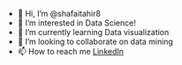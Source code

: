 - 👋 Hi, I’m @shafaitahir8
- 👀 I’m interested in Data Science!
- 🌱 I’m currently learning Data visualization
- 💞️ I’m looking to collaborate on data mining
- 📫 How to reach me [LinkedIn](https://www.linkedin.com/in/shafaitahir/?lipi=urn%3Ali%3Apage%3Ad_flagship3_feed%3B7m8J2o1BSKOQiI9KJX%2Fyzg%3D%3D)

<!---
shafaitahir8/shafaitahir8 is a ✨ special ✨ repository because its `README.md` (this file) appears on your GitHub profile.
You can click the Preview link to take a look at your changes.
--->
